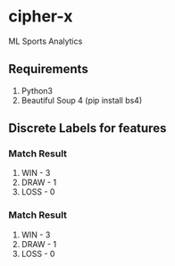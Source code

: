 # cipher-x
ML Sports Analytics

## Requirements
1) Python3    
2) Beautiful Soup 4 (pip install bs4)

## Discrete Labels for features
### Match Result
1) WIN - 3
2) DRAW - 1
3) LOSS - 0

### Match Result
1) WIN - 3
2) DRAW - 1
3) LOSS - 0
